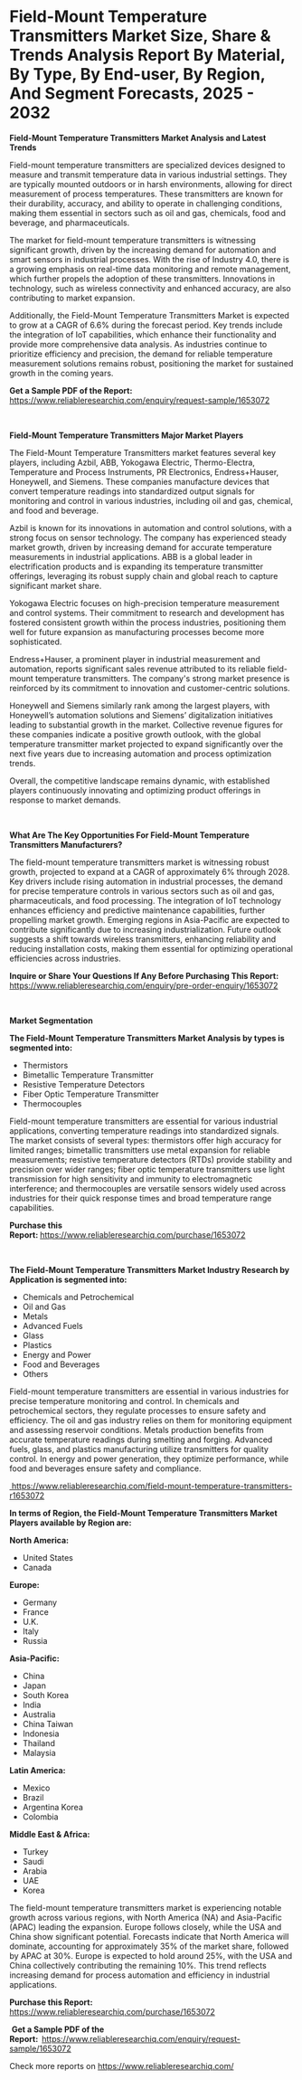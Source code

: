 <p><h1>Field-Mount Temperature Transmitters Market Size, Share & Trends Analysis Report By Material, By Type, By End-user, By Region, And Segment Forecasts, 2025 - 2032</h1></p><p><strong>Field-Mount Temperature Transmitters Market Analysis and Latest Trends</strong></p>
<p><p>Field-mount temperature transmitters are specialized devices designed to measure and transmit temperature data in various industrial settings. They are typically mounted outdoors or in harsh environments, allowing for direct measurement of process temperatures. These transmitters are known for their durability, accuracy, and ability to operate in challenging conditions, making them essential in sectors such as oil and gas, chemicals, food and beverage, and pharmaceuticals.</p><p>The market for field-mount temperature transmitters is witnessing significant growth, driven by the increasing demand for automation and smart sensors in industrial processes. With the rise of Industry 4.0, there is a growing emphasis on real-time data monitoring and remote management, which further propels the adoption of these transmitters. Innovations in technology, such as wireless connectivity and enhanced accuracy, are also contributing to market expansion.</p><p>Additionally, the Field-Mount Temperature Transmitters Market is expected to grow at a CAGR of 6.6% during the forecast period. Key trends include the integration of IoT capabilities, which enhance their functionality and provide more comprehensive data analysis. As industries continue to prioritize efficiency and precision, the demand for reliable temperature measurement solutions remains robust, positioning the market for sustained growth in the coming years.</p></p>
<p><strong>Get a Sample PDF of the Report:&nbsp;</strong> <a href="https://www.reliableresearchiq.com/enquiry/request-sample/1653072?utm_campaign=2386&utm_medium=2&utm_source=Github&utm_content=ia&utm_term=12022025&utm_id=field-mount-temperature-transmitters">https://www.reliableresearchiq.com/enquiry/request-sample/1653072</a></p>
<p>&nbsp;</p>
<p><strong>Field-Mount Temperature Transmitters Major Market Players</strong></p>
<p><p>The Field-Mount Temperature Transmitters market features several key players, including Azbil, ABB, Yokogawa Electric, Thermo-Electra, Temperature and Process Instruments, PR Electronics, Endress+Hauser, Honeywell, and Siemens. These companies manufacture devices that convert temperature readings into standardized output signals for monitoring and control in various industries, including oil and gas, chemical, and food and beverage.</p><p>Azbil is known for its innovations in automation and control solutions, with a strong focus on sensor technology. The company has experienced steady market growth, driven by increasing demand for accurate temperature measurements in industrial applications. ABB is a global leader in electrification products and is expanding its temperature transmitter offerings, leveraging its robust supply chain and global reach to capture significant market share.</p><p>Yokogawa Electric focuses on high-precision temperature measurement and control systems. Their commitment to research and development has fostered consistent growth within the process industries, positioning them well for future expansion as manufacturing processes become more sophisticated.</p><p>Endress+Hauser, a prominent player in industrial measurement and automation, reports significant sales revenue attributed to its reliable field-mount temperature transmitters. The company's strong market presence is reinforced by its commitment to innovation and customer-centric solutions.</p><p>Honeywell and Siemens similarly rank among the largest players, with Honeywell’s automation solutions and Siemens’ digitalization initiatives leading to substantial growth in the market. Collective revenue figures for these companies indicate a positive growth outlook, with the global temperature transmitter market projected to expand significantly over the next five years due to increasing automation and process optimization trends.</p><p>Overall, the competitive landscape remains dynamic, with established players continuously innovating and optimizing product offerings in response to market demands.</p></p>
<p>&nbsp;</p>
<p><strong>What Are The Key Opportunities For Field-Mount Temperature Transmitters Manufacturers?</strong></p>
<p><p>The field-mount temperature transmitters market is witnessing robust growth, projected to expand at a CAGR of approximately 6% through 2028. Key drivers include rising automation in industrial processes, the demand for precise temperature controls in various sectors such as oil and gas, pharmaceuticals, and food processing. The integration of IoT technology enhances efficiency and predictive maintenance capabilities, further propelling market growth. Emerging regions in Asia-Pacific are expected to contribute significantly due to increasing industrialization. Future outlook suggests a shift towards wireless transmitters, enhancing reliability and reducing installation costs, making them essential for optimizing operational efficiencies across industries.</p></p>
<p><strong>Inquire or Share Your Questions If Any Before Purchasing This Report:</strong> <a href="https://www.reliableresearchiq.com/enquiry/pre-order-enquiry/1653072?utm_campaign=2386&utm_medium=2&utm_source=Github&utm_content=ia&utm_term=12022025&utm_id=field-mount-temperature-transmitters">https://www.reliableresearchiq.com/enquiry/pre-order-enquiry/1653072</a></p>
<p>&nbsp;</p>
<p><strong>Market Segmentation</strong></p>
<p><strong>The Field-Mount Temperature Transmitters Market Analysis by types is segmented into:</strong></p>
<p><ul><li>Thermistors</li><li>Bimetallic Temperature Transmitter</li><li>Resistive Temperature Detectors</li><li>Fiber Optic Temperature Transmitter</li><li>Thermocouples</li></ul></p>
<p><p>Field-mount temperature transmitters are essential for various industrial applications, converting temperature readings into standardized signals. The market consists of several types: thermistors offer high accuracy for limited ranges; bimetallic transmitters use metal expansion for reliable measurements; resistive temperature detectors (RTDs) provide stability and precision over wider ranges; fiber optic temperature transmitters use light transmission for high sensitivity and immunity to electromagnetic interference; and thermocouples are versatile sensors widely used across industries for their quick response times and broad temperature range capabilities.</p></p>
<p><strong>Purchase this Report:&nbsp;</strong><a href="https://www.reliableresearchiq.com/purchase/1653072?utm_campaign=2386&utm_medium=2&utm_source=Github&utm_content=ia&utm_term=12022025&utm_id=field-mount-temperature-transmitters">https://www.reliableresearchiq.com/purchase/1653072</a></p>
<p>&nbsp;</p>
<p><strong>The Field-Mount Temperature Transmitters Market Industry Research by Application is segmented into:</strong></p>
<p><ul><li>Chemicals and Petrochemical</li><li>Oil and Gas</li><li>Metals</li><li>Advanced Fuels</li><li>Glass</li><li>Plastics</li><li>Energy and Power</li><li>Food and Beverages</li><li>Others</li></ul></p>
<p><p>Field-mount temperature transmitters are essential in various industries for precise temperature monitoring and control. In chemicals and petrochemical sectors, they regulate processes to ensure safety and efficiency. The oil and gas industry relies on them for monitoring equipment and assessing reservoir conditions. Metals production benefits from accurate temperature readings during smelting and forging. Advanced fuels, glass, and plastics manufacturing utilize transmitters for quality control. In energy and power generation, they optimize performance, while food and beverages ensure safety and compliance.</p></p>
<p><a href="https://www.reliableresearchiq.com/field-mount-temperature-transmitters-r1653072?utm_campaign=2386&utm_medium=2&utm_source=Github&utm_content=ia&utm_term=12022025&utm_id=field-mount-temperature-transmitters">&nbsp;https://www.reliableresearchiq.com/field-mount-temperature-transmitters-r1653072</a></p>
<p><strong>In terms of Region, the Field-Mount Temperature Transmitters Market Players available by Region are:</strong></p>
<p>
    <p> <strong> North America: </strong>
        <ul>
            <li>United States</li>
            <li>Canada</li>
        </ul>
        </p> 
    <p> <strong> Europe: </strong>
        <ul>
            <li>Germany</li>
            <li>France</li>
            <li>U.K.</li>
            <li>Italy</li>
            <li>Russia</li>
        </ul>
        </p> 
    <p> <strong> Asia-Pacific: </strong>
        <ul>
            <li>China</li>
            <li>Japan</li>
            <li>South Korea</li>
            <li>India</li>
            <li>Australia</li>
            <li>China Taiwan</li>
            <li>Indonesia</li>
            <li>Thailand</li>
            <li>Malaysia</li>
        </ul>
        </p> 
    <p> <strong> Latin America: </strong>
        <ul>
            <li>Mexico</li>
            <li>Brazil</li>
            <li>Argentina Korea</li>
            <li>Colombia</li>
        </ul>
        </p> 
    <p> <strong> Middle East & Africa: </strong>
        <ul>
            <li>Turkey</li>
            <li>Saudi</li>
            <li>Arabia</li>
            <li>UAE</li>
            <li>Korea</li>
        </ul>
    </p>
    </p>
<p><p>The field-mount temperature transmitters market is experiencing notable growth across various regions, with North America (NA) and Asia-Pacific (APAC) leading the expansion. Europe follows closely, while the USA and China show significant potential. Forecasts indicate that North America will dominate, accounting for approximately 35% of the market share, followed by APAC at 30%. Europe is expected to hold around 25%, with the USA and China collectively contributing the remaining 10%. This trend reflects increasing demand for process automation and efficiency in industrial applications.</p></p>
<p><strong>Purchase this Report: </strong><a href="https://www.reliableresearchiq.com/purchase/1653072?utm_campaign=2386&utm_medium=2&utm_source=Github&utm_content=ia&utm_term=12022025&utm_id=field-mount-temperature-transmitters">https://www.reliableresearchiq.com/purchase/1653072</a></p>
<p>&nbsp;<strong>Get a Sample PDF of the Report:&nbsp;&nbsp;</strong><a href="https://www.reliableresearchiq.com/enquiry/request-sample/1653072?utm_campaign=2386&utm_medium=2&utm_source=Github&utm_content=ia&utm_term=12022025&utm_id=field-mount-temperature-transmitters">https://www.reliableresearchiq.com/enquiry/request-sample/1653072</a></p>
<p><strong></strong></p>
<p>Check more reports on <a href="https://www.reliableresearchiq.com/?utm_campaign=2386&utm_medium=2&utm_source=Github&utm_content=ia&utm_term=12022025&utm_id=field-mount-temperature-transmitters">https://www.reliableresearchiq.com/</a></p>